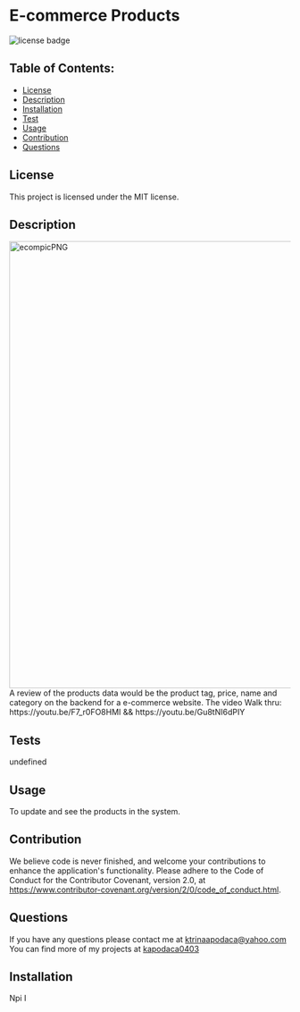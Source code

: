 # E-commerce Products

![license badge](https://img.shields.io/badge/License-MIT-lightgrey.svg)

## Table of Contents:

- [License](#license)
- [Description](#description)
- [Installation](#installation)
- [Test](#test)
- [Usage](#usage)
- [Contribution](#contribution)
- [Questions](#questions)

## License

This project is licensed under the MIT license.

## Description
<img width="800" alt="ecompicPNG" src="https://user-images.githubusercontent.com/87509827/134803184-5f552698-dc9e-494b-825e-703f3332108e.PNG">
A review of the products data would be the product tag, price, name and category on the backend for a e-commerce website.
The video Walk thru: https://youtu.be/F7_r0FO8HMI && https://youtu.be/Gu8tNI6dPIY


## Tests

undefined

## Usage

To update and see the products in the system.

## Contribution

We believe code is never finished, and welcome your contributions to enhance the application's functionality. Please adhere to the Code of Conduct for the Contributor Covenant, version 2.0, at https://www.contributor-covenant.org/version/2/0/code_of_conduct.html.

## Questions

If you have any questions please contact me at ktrinaapodaca@yahoo.com You can find more of my projects at [kapodaca0403](https://github.com/kapodaca0403)

## Installation

Npi I
